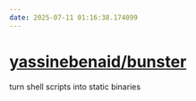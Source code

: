 ```yaml
---
date: 2025-07-11 01:16:38.174099
---
```


# [yassinebenaid/bunster](https://github.com/yassinebenaid/bunster)

turn shell scripts into static binaries